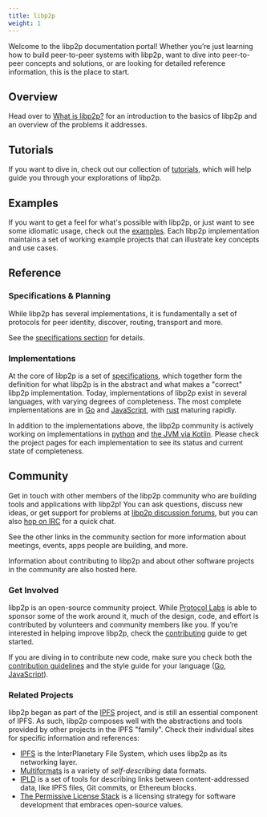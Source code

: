 ```yaml
---
title: libp2p
weight: 1
---
```


Welcome to the libp2p documentation portal! Whether you’re just learning how to build peer-to-peer systems with libp2p, want to dive into peer-to-peer concepts and solutions, or are looking for detailed reference information, this is the place to start.

## Overview

Head over to [What is libp2p?](/introduction/what-is-libp2p/) for an introduction to the basics of libp2p and an overview of the problems it addresses.


## Tutorials

If you want to dive in, check out our collection of [tutorials](/tutorials/), which will help guide you through your explorations of libp2p.

## Examples

If you want to get a feel for what's possible with libp2p, or just want to see some idiomatic usage, check out the [examples](/examples/). Each libp2p implementation maintains a set of working example projects that can illustrate key concepts and use cases.

## Reference

### Specifications & Planning

While libp2p has several implementations, it is fundamentally a set of protocols for peer identity, discover, routing, transport and more.

See the [specifications section](/reference/specs/) for details.

### Implementations

At the core of libp2p is a set of [specifications](/reference/specs/), which together form the definition for what libp2p is in the abstract and what makes a "correct" libp2p implementation. Today, implementations of libp2p exist in several languages, with varying degrees of completeness. The most complete implementations are in [Go](https://github.com/libp2p/go-libp2p) and [JavaScript](https://github.com/libp2p/js-libp2p), with [rust](https://github.com/libp2p/rust-libp2p) maturing rapidly.

In addition to the implementations above, the libp2p community is actively working on implementations in [python](https://github.com/libp2p/py-libp2p) and [the JVM via Kotlin](https://github.com/web3j/libp2p). Please check the project pages for each implementation to see its status and current state of completeness.


## Community

Get in touch with other members of the libp2p community who are building tools and applications with libp2p! You can ask questions, discuss new ideas, or get support for problems at [libp2p discussion forums](https://discuss.libp2p.io), but you can also [hop on IRC](irc://irc.freenode.org/%23libp2p) for a quick chat.

See the other links in the community section for more information about meetings, events, apps people are building, and more.

Information about contributing to libp2p and about other software projects in the community are also hosted here.


### Get Involved

libp2p is an open-source community project. While [Protocol Labs](https://protocol.ai) is able to sponsor some of the work around it, much of the design, code, and effort is contributed by volunteers and community members like you. If you’re interested in helping improve libp2p, check the [contributing](/contributing/) guide to get started.

If you are diving in to contribute new code, make sure you check both the [contribution guidelines](https://github.com/libp2p/community/blob/master/CONTRIBUTE.md) and the style guide for your language ([Go](https://github.com/ipfs/community/blob/master/CONTRIBUTING_GO.md), [JavaScript](https://github.com/ipfs/community/blob/master/CONTRIBUTING_JS.md)).


### Related Projects

libp2p began as part of the [IPFS](https://ipfs.io) project, and is still an essential component of IPFS. As such, libp2p composes well with the abstractions and tools provided by other projects in the IPFS "family". Check their individual sites for specific information and references:

- [IPFS](https://ipfs.io) is the InterPlanetary File System, which uses libp2p as its networking layer.
- [Multiformats](https://multiformats.io) is a variety of *self-describing* data formats.
- [IPLD](https://ipld.io) is a set of tools for describing links between content-addressed data, like IPFS files, Git commits, or Ethereum blocks.
- [The Permissive License Stack](https://protocol.ai/blog/announcing-the-permissive-license-stack) is a licensing strategy for software development that embraces open-source values.
